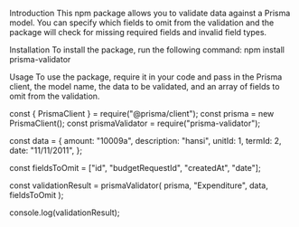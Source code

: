 Introduction
This npm package allows you to validate data against a Prisma model. You can specify which fields to omit from the validation and the package will check for missing required fields and invalid field types.

Installation
To install the package, run the following command:
npm install prisma-validator

Usage
To use the package, require it in your code and pass in the Prisma client, the model name, the data to be validated, and an array of fields to omit from the validation.

const { PrismaClient } = require("@prisma/client");
const prisma = new PrismaClient();
const prismaValidator = require("prisma-validator");

const data = {
amount: "10009a",
description: "hansi",
unitId: 1,
termId: 2,
date: "11/11/2011",
};

const fieldsToOmit = ["id", "budgetRequestId", "createdAt", "date"];

const validationResult = prismaValidator(
prisma,
"Expenditure",
data,
fieldsToOmit
);

console.log(validationResult);
